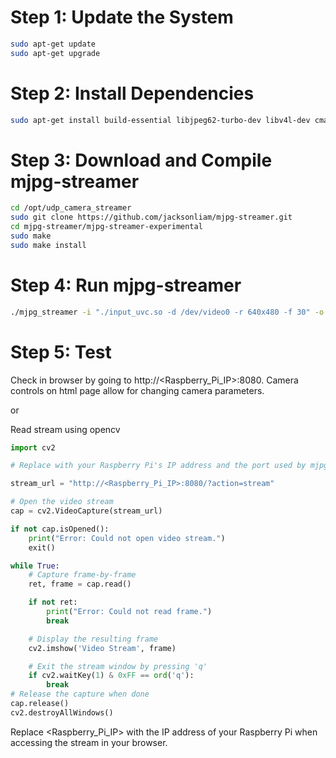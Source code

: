 
# Step 1: Update the System
```bash
sudo apt-get update
sudo apt-get upgrade
```

# Step 2: Install Dependencies
```bash
sudo apt-get install build-essential libjpeg62-turbo-dev libv4l-dev cmake git netcat-openbsd
```
# Step 3: Download and Compile mjpg-streamer
```bash
cd /opt/udp_camera_streamer
sudo git clone https://github.com/jacksonliam/mjpg-streamer.git
cd mjpg-streamer/mjpg-streamer-experimental
sudo make
sudo make install
```

# Step 4: Run mjpg-streamer
```bash
./mjpg_streamer -i "./input_uvc.so -d /dev/video0 -r 640x480 -f 30" -o "./output_http.so -w ./www -p 8080"
```

# Step 5: Test

Check in browser by going to  http://<Raspberry_Pi_IP>:8080. Camera controls on html page allow for changing camera parameters.

or

Read stream using opencv

```python
import cv2

# Replace with your Raspberry Pi's IP address and the port used by mjpg-streamer

stream_url = "http://<Raspberry_Pi_IP>:8080/?action=stream"

# Open the video stream
cap = cv2.VideoCapture(stream_url)

if not cap.isOpened():
    print("Error: Could not open video stream.")
    exit()

while True:
    # Capture frame-by-frame
    ret, frame = cap.read()

    if not ret:
        print("Error: Could not read frame.")
        break

    # Display the resulting frame
    cv2.imshow('Video Stream', frame)

    # Exit the stream window by pressing 'q'
    if cv2.waitKey(1) & 0xFF == ord('q'):
        break
# Release the capture when done
cap.release()
cv2.destroyAllWindows()
```

Replace <Raspberry_Pi_IP> with the IP address of your Raspberry Pi when accessing the stream in your browser.